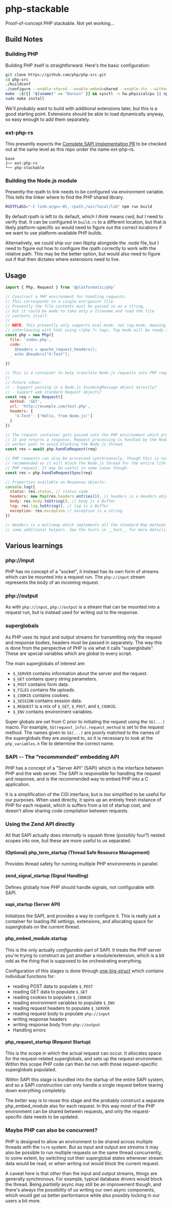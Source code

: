 # php-stackable

Proof-of-concept PHP stackable. Not yet working...

## Build Notes

### Building PHP

Building PHP itself is straightforward. Here's the basic configuration:

```sh
git clone https://github.com/php/php-src.git
cd php-src
./buildconf
./configure --enable-shared --enable-embed=shared --enable-zts --without-iconv --with-pdo-mysql=mysqlnd --with-mysqli=mysqlnd --with-openssl --with-curl --enable-mbstring
make -j$([[ "$(uname)" == "Darwin" ]] && sysctl -n hw.physicalcpu || nproc)
sudo make install
```

We'll probably want to build with additional extensions later, but this is a
good starting point. Extensions should be able to load dynamically anyway,
so easy enough to add them separately.

### ext-php-rs

This presently expects the [Complete SAPI Implementation PR](https://github.com/platformatic/ext-php-rs/pull/1)
to be checked out at the same level as this repo under the name ext-php-rs.

```
base
├── ext-php-rs
└── php-stackable
```

### Building the Node.js module

Presently the rpath to link needs to be configured via environment variable.
This tells the linker where to find the PHP shared library.

```sh
RUSTFLAGS="-C link-args=-Wl,-rpath,/usr/local/lib" npm run build
```

By default rpath is left to its default, which I _think_ means cwd, but I need
to verify that. It can be configured in `build.rs` to a different location,
but that is likely platform-specific so would need to figure out the correct
locations if we want to use platform-available PHP builds.

Alternatively, we could ship our own libphp alongside the .node file, but I
need to figure out how to configure the rpath correctly to work with the
relative path. This may be the better option, but would also need to figure
out if that then dictates where extensions need to live.

## Usage

```js
import { Php, Request } from '@platformatic/php'

// Construct a PHP environment for handling requests.
// This corresponds to a single entrypoint file.
// Presently the file contents must be passed in as a string,
// but it could be made to take only a filename and read the file
// contents itself.
//
// NOTE: This presently only supports eval-mode, not tag-mode, meaning no
// interleaving with html using <?php ?> tags. Tag mode will be ready soon.
const php = new Php({
  file: 'index.php',
  code: `
    $headers = apache_request_headers();
    echo $headers["X-Test"];
  `
})

// This is a container to help translate Node.js requests into PHP requests.
//
// Future ideas:
// - Support passing in a Node.js IncomingMessage object directly?
// - Support web standard Request objects?
const req = new Request({
  method: 'GET',
  url: 'http://example.com/test.php',
  headers: {
    'X-Test': ['Hello, from Node.js!']
  }
})

// The request container gets passed into the PHP environment which processes
// it and returns a response. Request processing is handled by the NodePlatform
// worker pool to avoid blocking the Node.js thread.
const res = await php.handleRequest(req)

// PHP requests can also be processed synchronously, though this is not
// recommended as it will block the Node.js thread for the entire life of the
// PHP request. It may be useful in some cases though.
const res = php.handleRequestSync(req)

// Properties available on Response objects:
console.log({
  status: res.status, // status code
  headers: new Map(res.headers.entries()), // headers is a Headers object
  body: res.body.toString(), // body is a Buffer
  log: res.log.toString(), // log is a Buffer
  exception: res.exception // exception is a string
})

// Headers is a multimap which implements all the standard Map methods plus
// some additional helpers. See the tests in __test__ for more details.
```

## Various learnings

### php://input

PHP has no concept of a "socket", it instead has its own form of streams which
can be mounted into a request run. The `php://input` stream represents the body
of an incoming request.

### php://output

As with `php://input`, `php://output` is a stream that can be mounted into a
request run, but is instead used for writing out to the response.

### superglobals

As PHP uses its input and output streams for transmitting _only_ the request
and response bodies, headers must be passed in separately. The way this is done
from the perspective of PHP is via what it calls "superglobals". These are
special variables which are global to every script.

The main superglobals of interest are:
 - `$_SERVER` contains information about the server and the request.
 - `$_GET` contains query string parameters.
 - `$_POST` contains form data.
 - `$_FILES` contains file uploads.
 - `$_COOKIE` contains cookies.
 - `$_SESSION` contains session data.
 - `$_REQUEST` is a mix of `$_GET`, `$_POST`, and `$_COOKIE`.
 - `$_ENV` contains environment variables.

Super globals are set from C prior to initiating the request using the
`SG(...)` macro. For example, `SG(request_info).request_method` is set to the
request method. The names given to `SG(...)` are poorly matched to the names of
the superglobals they are assigned to, so it is necessary to look at the
`php_variables.h` file to determine the correct name.

### SAPI -- The "recommended" embedding API

PHP has a concept of a "Server API" (SAPI) which is the interface between PHP
and the web server. The SAPI is responsible for handling the request and
response, and is the recommended way to embed PHP into a C application.

It is a simplification of the CGI interface, but is _too_ simplified to be
useful for our purposes. When used directly, it spins up an entirely fresh
instance of PHP for each request, which is suffers from a lot of startup cost,
and doesn't allow sharing code compilation between requests.

### Using the Zend API directly

All that SAPI actually does _internally_ is squash three (possibly four?)
nested scopes into one, but these are more useful to us separated.

#### (Optional) php_tsrm_startup (Thread Safe Resource Management)

Provides thread safety for running multiple PHP environments in parallel.

#### zend_signal_startup (Signal Handling)

Defines globally how PHP should handle signals, not configurable with SAPI.

#### sapi_startup (Server API)

Initializes the SAPI, and provides a way to configure it. This is really just
a container for loading INI settings, extensions, and allocating space for
superglobals on the current thread.

#### php_embed_module.startup

This is the only actually _configurable_ part of SAPI. It treats the
PHP server you're trying to construct as just another a module/extension,
which is a bit odd as the thing that is supposed to be orchestrating
everything.

Configuration of this stages is done through [one-big-struct](https://github.com/php/php-src/blob/6024122e54f4e8a4f35c0abe9b46425856a11e6c/main/SAPI.h#L237-L290)
which contains individual functions for:

  - reading POST data to populate `$_POST`
  - reading GET data to populate `$_GET`
  - reading cookies to populate `$_COOKIE`
  - reading environment variables to populate `$_ENV`
  - reading request headers to populate `$_SERVER`
  - reading request body to populate `php://input`
  - writing response headers
  - writing response body from `php://output`
  - Handling errors

#### php_request_startup (Request Startup)

This is the scope in which the actual request can occur. It allocates space
for the request-related superglobals, and sets up the request environment.
Within this scope PHP code can then be run with those request-specific
superglobals populated.

Within SAPI this stage is bundled into the startup of the entire SAPI system,
and so a SAPI construction can only handle a single request before tearing down
everything completely.

The _better_ way is to reuse this stage and the probably construct a separate
php_embed_module also for each request. In this way most of the PHP environment
can be shared between requests, and only the request-specific data needs to be
updated.

### Maybe PHP can also be concurrent?

PHP is designed to allow an environment to be shared across multiple threads
with the `tsrm` system. But as input and output are _streams_ it may also be
possible to run multiple requests on the same thread concurrently, to some
extent, by switching out their superglobal states whenever stream data would
be read, or when writing out would block the current request.

A caveat here is that _other_ than the input and output streams, things are
generally synchronous. For example, typical database drivers would block the
thread. Being _partially_ async may still be an improvement though, and there's
always the possibility of us writing our own async components, which would get
us better performance while also possibly locking in our users a bit more.
